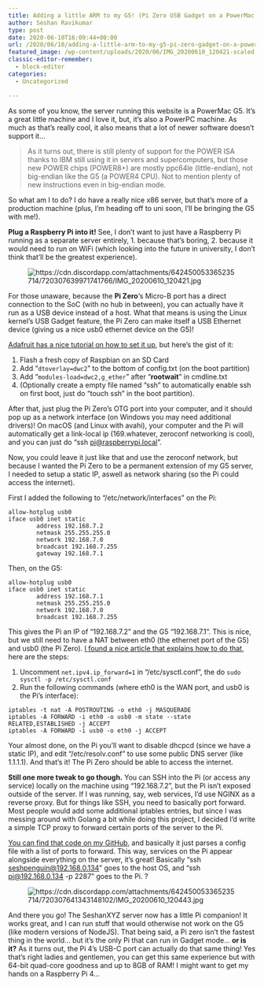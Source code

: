```yaml
---
title: Adding a little ARM to my G5! (Pi Zero USB Gadget on a PowerMac G5)
author: Seshan Ravikumar
type: post
date: 2020-06-10T16:09:44+00:00
url: /2020/06/10/adding-a-little-arm-to-my-g5-pi-zero-gadget-on-a-powermac-g5/
featured_image: /wp-content/uploads/2020/06/IMG_20200610_120421-scaled.jpg
classic-editor-remember:
  - block-editor
categories:
  - Uncategorized

---
```

As some of you know, the server running this website is a PowerMac G5. It&#8217;s a great little machine and I love it, but, it&#8217;s also a PowerPC machine. As much as that&#8217;s really cool, it also means that a lot of newer software doesn&#8217;t support it&#8230;

<blockquote class="wp-block-quote">
  <p>
    As it turns out, there is still plenty of support for the POWER ISA thanks to IBM still using it in servers and supercomputers, but those new POWER chips (POWER8+) are mostly ppc64le (little-endian), not big-endian like the G5 (a POWER4 CPU). Not to mention plenty of new instructions even in big-endian mode.
  </p>
</blockquote>

So what am I to do? I do have a really nice x86 server, but that&#8217;s more of a production machine (plus, I&#8217;m heading off to uni soon, I&#8217;ll be bringing the G5 with me!).

**Plug a Raspberry Pi into it!** See, I don&#8217;t want to just have a Raspberry Pi running as a separate server entirely, 1. because that&#8217;s boring, 2. because it would need to run on WiFi (which looking into the future in university, I don&#8217;t think that&#8217;ll be the greatest experience).

<div class="wp-block-image">
  <figure class="aligncenter"><img src="https://cdn.discordapp.com/attachments/642450053365235714/720307639971741766/IMG_20200610_120421.jpg" alt="https://cdn.discordapp.com/attachments/642450053365235714/720307639971741766/IMG_20200610_120421.jpg" /></figure>
</div>

For those unaware, because the **Pi Zero**&#8216;s Micro-B port has a direct connection to the SoC (with no hub in between), you can actually have it run as a USB device instead of a host. What that means is using the Linux kernel&#8217;s USB Gadget feature, the Pi Zero can make itself a USB Ethernet device (giving us a nice usb0 ethernet device on the G5)!

[Adafruit has a nice tutorial on how to set it up][1], but here&#8217;s the gist of it:

  1. Flash a fresh copy of Raspbian on an SD Card
  2. Add &#8220;`dtoverlay=dwc2`&#8221; to the bottom of config.txt (on the boot partition)
  3. Add &#8220;`modules-load=dwc2,g_ether`&#8221; after &#8220;**rootwait**&#8221; in cmdline.txt
  4. (Optionally create a empty file named &#8220;ssh&#8221; to automatically enable ssh on first boot, just do &#8220;touch ssh&#8221; in the boot partition).

After that, just plug the Pi Zero&#8217;s OTG port into your computer, and it should pop up as a network interface (on Windows you may need additional drivers)! On macOS (and Linux with avahi), your computer and the Pi will automatically get a link-local ip (169.whatever, zeroconf networking is cool), and you can just do &#8220;ssh pi@raspberrypi.local&#8221;. 

Now, you could leave it just like that and use the zeroconf network, but because I wanted the Pi Zero to be a permanent extension of my G5 server, I needed to setup a static IP, aswell as network sharing (so the Pi could access the internet).

First I added the following to &#8220;/etc/network/interfaces&#8221; on the Pi:

<pre class="wp-block-code"><code>allow-hotplug usb0
iface usb0 inet static
        address 192.168.7.2
        netmask 255.255.255.0
        network 192.168.7.0
        broadcast 192.168.7.255
        gateway 192.168.7.1</code></pre>

Then, on the G5:

<pre class="wp-block-code"><code>allow-hotplug usb0
iface usb0 inet static
        address 192.168.7.1
        netmask 255.255.255.0
        network 192.168.7.0
        broadcast 192.168.7.255</code></pre>

This gives the Pi an IP of &#8220;192.168.7.2&#8221; and the G5 &#8220;192.168.7.1&#8221;. This is nice, but we still need to have a NAT between eth0 (the ethernet port of the G5) and usb0 (the Pi Zero). [I found a nice article that explains how to do that][2], here are the steps:

  1. Uncomment `net.ipv4.ip_forward=1` in &#8220;/etc/sysctl.conf&#8221;, the do `sudo sysctl -p /etc/sysctl.conf`
  2. Run the following commands (where eth0 is the WAN port, and usb0 is the Pi&#8217;s interface):

<pre class="wp-block-code"><code>iptables -t nat -A POSTROUTING -o eth0 -j MASQUERADE
iptables -A FORWARD -i eth0 -o usb0 -m state --state RELATED,ESTABLISHED -j ACCEPT
iptables -A FORWARD -i usb0 -o eth0 -j ACCEPT
</code></pre>

Your almost done, on the Pi you&#8217;ll want to disable dhcpcd (since we have a static IP), and edit &#8220;/etc/resolv.conf&#8221; to use some public DNS server (like 1.1.1.1). And that&#8217;s it! The Pi Zero should be able to access the internet.

**Still one more tweak to go though.** You can SSH into the Pi (or access any service) locally on the machine using &#8220;192.168.7.2&#8221;, but the Pi isn&#8217;t exposed outside of the server. If I was running, say, web services, I&#8217;d use NGINX as a reverse proxy. But for things like SSH, you need to basically port forward. Most people would add some additional iptables entries, but since I was messing around with Golang a bit while doing this project, I decided I&#8217;d write a simple TCP proxy to forward certain ports of the server to the Pi.

[You can find that code on my GitHub][3], and basically it just parses a config file with a list of ports to forward. This way, services on the Pi appear alongside everything on the server, it&#8217;s great! Basically &#8220;ssh seshpenguin@192.168.0.134&#8221; goes to the host OS, and &#8220;ssh pi@192.168.0.134 -p 2287&#8221; goes to the Pi. ?

<div class="wp-block-image">
  <figure class="aligncenter"><img src="https://cdn.discordapp.com/attachments/642450053365235714/720307641343148102/IMG_20200610_120443.jpg" alt="https://cdn.discordapp.com/attachments/642450053365235714/720307641343148102/IMG_20200610_120443.jpg" /></figure>
</div>

And there you go! The SeshanXYZ server now has a little Pi companion! It works great, and I can run stuff that would otherwise not work on the G5 (like modern versions of NodeJS). That being said, a Pi zero isn&#8217;t the fastest thing in the world&#8230; but it&#8217;s the only Pi that can run in Gadget mode&#8230; **or is it?** As it turns out, the Pi 4&#8217;s USB-C port can actually do that same thing! Yes that&#8217;s right ladies and gentlemen, you can get this same experience but with 64-bit quad-core goodness and up to 8GB of RAM! I might want to get my hands on a Raspberry Pi 4&#8230;

 [1]: https://learn.adafruit.com/turning-your-raspberry-pi-zero-into-a-usb-gadget/ethernet-gadget
 [2]: https://makandracards.com/makandra/46300-ubuntu-share-internet-connections-with-other-computers
 [3]: https://github.com/Seshpenguin/xyz-proxy